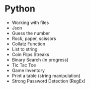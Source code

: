 # Python 

 
+ Working with files  
+ Json    
+ Guess the number   
+ Rock, paper, scissors   
+ Collatz Function  
+ List to string 
+ Coin Flips Streaks 
+ Binary Search (in progress)  
+ Tic Tac Toe  
+ Game Inventory  
+ Print a table (string manipulation) 
+ Strong Password Detection (RegEx)
